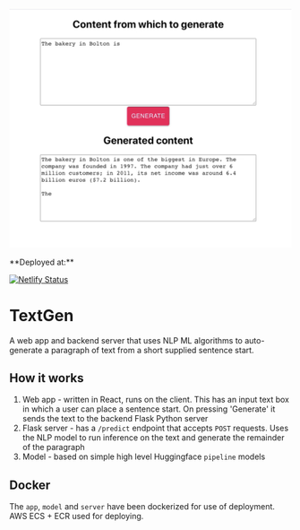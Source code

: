 <p align="center"><img src="https://github.com/thomas-waite/text-improve/blob/master/webApp.png" width="650px"/></p>
**Deployed at:**

[![Netlify Status](https://api.netlify.com/api/v1/badges/cede6557-06ec-49e7-9704-3ae62d49b440/deploy-status)](https://app.netlify.com/sites/inspiring-lumiere-e71e33/deploys)

# TextGen

A web app and backend server that uses NLP ML algorithms to auto-generate a paragraph of text from a short supplied sentence start.

## How it works

1. Web app - written in React, runs on the client. This has an input text box in which a user can place a sentence start. On pressing 'Generate' it sends the text to the backend Flask Python server
2. Flask server - has a `/predict` endpoint that accepts `POST` requests. Uses the NLP model to run inference on the text and generate the remainder of the paragraph
3. Model - based on simple high level Huggingface `pipeline` models

## Docker

The `app`, `model` and `server` have been dockerized for use of deployment. AWS ECS + ECR used for deploying.
